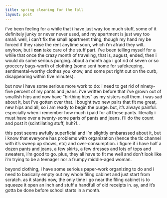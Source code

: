 ```yaml
---
title: spring cleaning for the fall
layout: post
---
```


i&#8217;ve been feeling for a while that i have just way too much stuff, some of it definitely junky or never never used, and my apartment is just way too small. well, i can&#8217;t fix the small apartment thing, though my hand my be forced if they raise the rent anytime soon, which i&#8217;m afraid they will.. anyhow, but i **can** take care of the stuff part. i&#8217;ve been telling myself for a while that once the crazy month of traveling, that is, august, ended, then i would do some serious purging. about a month ago i got rid of seven or so groccery bags-worth of clothing (some sent home for safekeeping, sentimental-worthy clothes you know, and some put right out on the curb, disappearing within five minutes). 

but now i have some serious more work to do: i need to get rid of ninety-five percent of my pants and jeans. i&#8217;ve written before that i&#8217;ve grown out of smallish hips and now have &#8220;birthing hips&#8221; as my sisters call them. i was sad about it, but i&#8217;ve gotten over that. i bought two new pairs that fit me great, new hips and all, so i am ready to begin the purge. but, it&#8217;s always painful. especially when i remember how much i paid for all these pants. literally i must have over a twenty-some paris of pants and jeans. i&#8217;ll do the count and post it (scintillating stuff, huh?).. 

this post seems awfully superficial and i&#8217;m slightly embarassed about it, but i know that everyone has problems with organization (hence the tlc channel with it&#8217;s sweep up shows, etc) and over-consumption. i figure if i have half a dozen pants and jeans, a few skirts, a few dresses and lots of tops and sweaters, i&#8217;m good to go. plus, they all have to fit me well and don&#8217;t look like i&#8217;m trying to be a teenager nor a frumpy middle-aged woman. 

beyond clothing, i have some serioius paper-work organizing to do and i need to basically empty out my whole filing cabinet and just start from scratch. as it stands now, the only time i go near the filing cabinet is to squeeze it open an inch and stuff a handfull of old receipts in. ay, and it&#8217;s gotta be done before school starts in a month.
